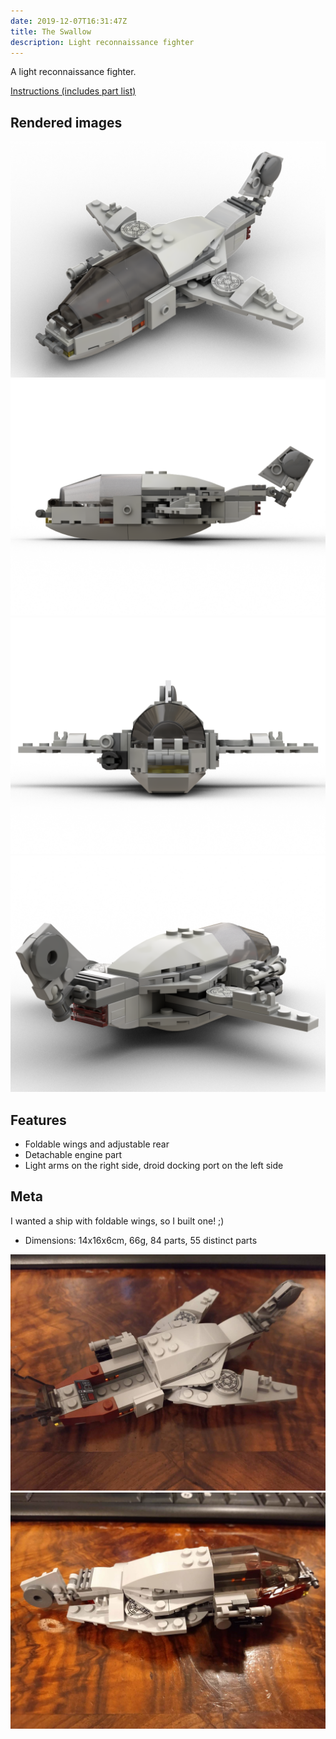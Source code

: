 ```yaml
---
date: 2019-12-07T16:31:47Z
title: The Swallow
description: Light reconnaissance fighter
---
```


A light reconnaissance fighter.

[Instructions (includes part list)](the-swallow-instructions.pdf)

## Rendered images

![The Swallow: diagonal front view](the-swallow.png)
![The Swallow: profile view from the left side](the-swallow_2.png)
![The Swallow: front view](the-swallow_3.png)
![The Swallow: diagonal rear view](the-swallow_4.png)

## Features

* Foldable wings and adjustable rear
* Detachable engine part
* Light arms on the right side, droid docking port on the left side

## Meta

I wanted a ship with foldable wings, so I built one! ;)

* Dimensions: 14x16x6cm, 66g, 84 parts, 55 distinct parts

![The real Swallow](real_swallow.jpg)
![The real Swallow with folded wings](real_swallow_folded.jpg)

